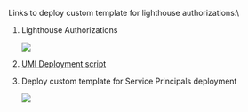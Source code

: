 Links to deploy custom template for lighthouse authorizations:\

1. Lighthouse Authorizations

    <a href="https://portal.azure.com/#create/Microsoft.Template/uri/https%3A%2F%2Fraw.githubusercontent.com%2Fjpanderson91%2Flighthouse%2Frefs%2Fheads%2Fmain%2Flighthouseauthorizations.json/createUIDefinitionUri/https%3A%2F%2Fraw.githubusercontent.com%2Fjpanderson91%2Flighthouse%2Frefs%2Fheads%2Fmain%2Flighthouseauthorizationsui.json" target="_blank"><img src="https://aka.ms/deploytoazurebutton"/>

2. [UMI Deployment script](New-UmiDeployment.ps1)
3. Deploy custom template for Service Principals deployment

    <a href="https://portal.azure.com/#create/Microsoft.Template/uri/https%3A%2F%2Fraw.githubusercontent.com%2Fjpanderson91%2Flighthouse%2Frefs%2Fheads%2Fmain%2Fspdeployment.json" target="_blank"><img src="https://aka.ms/deploytoazurebutton"/>

